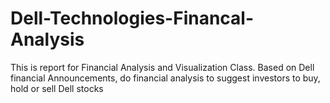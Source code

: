 # Dell-Technologies-Financal-Analysis
This is report for Financial Analysis and Visualization Class. Based on Dell financial Announcements, do financial analysis to suggest investors to buy, hold or sell Dell stocks
